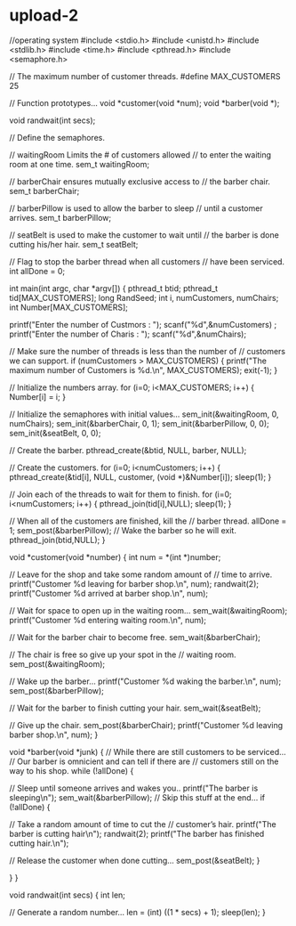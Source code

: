 # upload-2
//operating system
#include <stdio.h>
#include <unistd.h>
#include <stdlib.h>
#include <time.h>
#include <pthread.h>
#include <semaphore.h>

// The maximum number of customer threads.
#define MAX_CUSTOMERS 25

// Function prototypes…
void *customer(void *num);
void *barber(void *);

void randwait(int secs);

// Define the semaphores.

// waitingRoom Limits the # of customers allowed
// to enter the waiting room at one time.
sem_t waitingRoom;

// barberChair ensures mutually exclusive access to
// the barber chair.
sem_t barberChair;

// barberPillow is used to allow the barber to sleep
// until a customer arrives.
sem_t barberPillow;

// seatBelt is used to make the customer to wait until
// the barber is done cutting his/her hair.
sem_t seatBelt;

// Flag to stop the barber thread when all customers
// have been serviced.
int allDone = 0;

int main(int argc, char *argv[]) {
pthread_t btid;
pthread_t tid[MAX_CUSTOMERS];
long RandSeed;
int i, numCustomers, numChairs;
int Number[MAX_CUSTOMERS];

printf("Enter the number of Custmors : "); 
scanf("%d",&numCustomers) ;
printf("Enter the number of Charis : ");
 scanf("%d",&numChairs);

// Make sure the number of threads is less than the number of
// customers we can support.
if (numCustomers > MAX_CUSTOMERS) {
printf("The maximum number of Customers is %d.\n", MAX_CUSTOMERS);
exit(-1);
}

// Initialize the numbers array.
for (i=0; i<MAX_CUSTOMERS; i++) {
Number[i] = i;
}

// Initialize the semaphores with initial values…
sem_init(&waitingRoom, 0, numChairs);
sem_init(&barberChair, 0, 1);
sem_init(&barberPillow, 0, 0);
sem_init(&seatBelt, 0, 0);

// Create the barber.
pthread_create(&btid, NULL, barber, NULL);

// Create the customers.
for (i=0; i<numCustomers; i++) {
pthread_create(&tid[i], NULL, customer, (void *)&Number[i]);
sleep(1);
}

// Join each of the threads to wait for them to finish.
for (i=0; i<numCustomers; i++) {
pthread_join(tid[i],NULL);
sleep(1);
}

// When all of the customers are finished, kill the
// barber thread.
allDone = 1;
sem_post(&barberPillow); // Wake the barber so he will exit.
pthread_join(btid,NULL);
}

void *customer(void *number) {
int num = *(int *)number;

// Leave for the shop and take some random amount of
// time to arrive.
printf("Customer %d leaving for barber shop.\n", num);
randwait(2);
printf("Customer %d arrived at barber shop.\n", num);

// Wait for space to open up in the waiting room…
sem_wait(&waitingRoom);
printf("Customer %d entering waiting room.\n", num);

// Wait for the barber chair to become free.
sem_wait(&barberChair);

// The chair is free so give up your spot in the
// waiting room.
sem_post(&waitingRoom);

// Wake up the barber…
printf("Customer %d waking the barber.\n", num);
sem_post(&barberPillow);

// Wait for the barber to finish cutting your hair.
sem_wait(&seatBelt);

// Give up the chair.
sem_post(&barberChair);
printf("Customer %d leaving barber shop.\n", num);
}

void *barber(void *junk) {
// While there are still customers to be serviced…
// Our barber is omnicient and can tell if there are
// customers still on the way to his shop.
while (!allDone) {

// Sleep until someone arrives and wakes you..
printf("The barber is sleeping\n");
sem_wait(&barberPillow);
// Skip this stuff at the end…
if (!allDone) {

// Take a random amount of time to cut the
// customer’s hair.
printf("The barber is cutting hair\n");
randwait(2);
printf("The barber has finished cutting hair.\n");

// Release the customer when done cutting…
sem_post(&seatBelt);
}

}
}

void randwait(int secs) {
int len;

// Generate a random number…
len = (int) ((1 * secs) + 1);
sleep(len);
}
